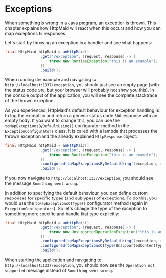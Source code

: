 # Exceptions
When something is wrong in a Java program, an exception is thrown.
This chapter explains how HttpMaid will react when this occurs and how
you can map exceptions to responses.

Let's start by throwing an exception in a handler and see what happens:
```java
final HttpMaid httpMaid = anHttpMaid()
                .get("/exception", (request, response) -> {
                    throw new RuntimeException("this is an example");
                })
                .build();
```
When running the example and navigating to `http://localhost:1337/exception`,
you should just see an empty page (with the status code `500`, but your browser
will probably not show you this).
In the console output of the application, you will see the complete stacktrace
of the thrown exception.

As you experienced, HttpMaid's default behaviour for exception handling
is to log the exception and return a generic status code `500` response
with an empty body.
If you want to change this, you can use the `toMapExceptionsByDefaultUsing()`
configurator method in the `ExceptionConfigurators` class.
It is called with a lambda that processes the thrown exception and the already
explained `HttpResponse` object:

```java
final HttpMaid httpMaid = anHttpMaid()
                .get("/exception", (request, response) -> {
                    throw new RuntimeException("this is an example");
                })
                .configured(toMapExceptionsByDefaultUsing((exception, response) -> response.setBody("Something went wrong")))
                .build();
```
If you now navigate to `http://localhost:1337/exception`, you should see
the message `Something went wrong`.

In addition to specifying the default behaviour, you can define custom responses
for specific types (and subtypes) of exceptions.
To do this, you would use the `toMapExceptionsOfType()` configurator method
(again in `ExceptionConfigurators`).
So let's change the type of the exception to something more specific and
handle that type explicitly:
```java
final HttpMaid httpMaid = anHttpMaid()
                .get("/exception", (request, response) -> {
                    throw new UnsupportedOperationException("this is an example");
                })
                .configured(toMapExceptionsByDefaultUsing((exception, response) -> response.setBody("Something went wrong")))
                .configured(toMapExceptionsOfType(UnsupportedContentTypeException.class, (exception, response) -> response.setBody("Operation not supported")))
                .build();
```
When starting the application and navigating to `http://localhost:1337/exception`, you should now see
the `Operation not supported` message instead of `Something went wrong`.
